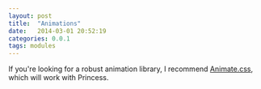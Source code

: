 ```yaml
---
layout: post
title:  "Animations"
date:   2014-03-01 20:52:19
categories: 0.0.1
tags: modules
---
```


If you're looking for a robust animation library, I recommend [Animate.css](https://github.com/daneden/animate.css), which will work with Princess.